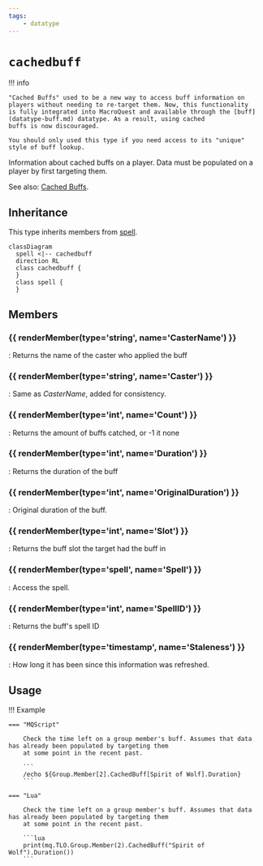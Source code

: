 ```yaml
---
tags:
    - datatype
---
```

# `cachedbuff`

!!! info

    "Cached Buffs" used to be a new way to access buff information on players without needing to re-target them. Now, this functionality
    is fully integrated into MacroQuest and available through the [buff](datatype-buff.md) datatype. As a result, using cached
    buffs is now discouraged.

    You should only used this type if you need access to its "unique" style of buff lookup.

Information about cached buffs on a player. Data must be populated on a player by first targeting them.

See also: [Cached Buffs](../../main/features/cached-buffs.md).

## Inheritance

This type inherits members from [spell][spell].

```mermaid
classDiagram
  spell <|-- cachedbuff
  direction RL
  class cachedbuff {
  }
  class spell {
  }
```

## Members

### {{ renderMember(type='string', name='CasterName') }} 

:   Returns the name of the caster who applied the buff

### {{ renderMember(type='string', name='Caster') }} 

:   Same as _CasterName_, added for consistency.

### {{ renderMember(type='int', name='Count') }} 

:   Returns the amount of buffs catched, or -1 it none

### {{ renderMember(type='int', name='Duration') }} 

:   Returns the duration of the buff

### {{ renderMember(type='int', name='OriginalDuration') }} 

:   Original duration of the buff.

### {{ renderMember(type='int', name='Slot') }} 

:   Returns the buff slot the target had the buff in

### {{ renderMember(type='spell', name='Spell') }} 

:   Access the spell.

### {{ renderMember(type='int', name='SpellID') }} 

:   Returns the buff's spell ID

### {{ renderMember(type='timestamp', name='Staleness') }} 

:   How long it has been since this information was refreshed.


## Usage

!!! Example

    === "MQScript"

        Check the time left on a group member's buff. Assumes that data has already been populated by targeting them
        at some point in the recent past.

        ```
        /echo ${Group.Member[2].CachedBuff[Spirit of Wolf].Duration}
        ```

    === "Lua"

        Check the time left on a group member's buff. Assumes that data has already been populated by targeting them
        at some point in the recent past.

        ```lua
        print(mq.TLO.Group.Member(2).CachedBuff("Spirit of Wolf").Duration())
        ```

[int]: datatype-int.md
[string]: datatype-string.md
[achievementobj]: datatype-achievementobj.md
[bool]: datatype-bool.md
[time]: datatype-time.md
[achievement]: datatype-achievement.md
[achievementcat]: datatype-achievementcat.md
[altability]: datatype-altability.md
[spell]: datatype-spell.md
[bandolieritem]: #bandolieritem-datatype
[int64]: datatype-int64.md
[timestamp]: datatype-timestamp.md
[float]: datatype-float.md
